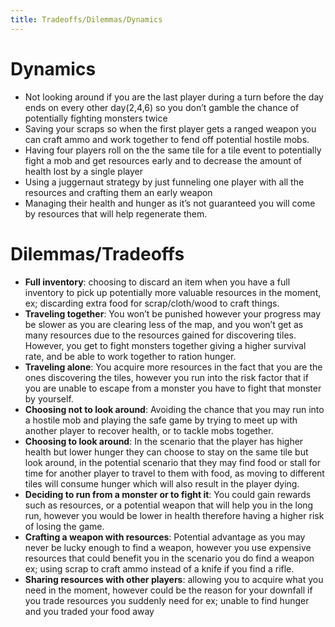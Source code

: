 ```yaml
---
title: Tradeoffs/Dilemmas/Dynamics
---
```


# Dynamics
* Not looking around if you are the last player during a turn before the
  day ends on every other day(2,4,6) so you don’t gamble the chance of
  potentially fighting monsters twice
* Saving your scraps so when the first player gets a ranged weapon you
  can craft ammo and work together to fend off potential hostile mobs.
* Having four players roll on the the same tile for a tile event to
  potentially fight a mob and get resources early and to decrease the
  amount of health lost by a single player
* Using a juggernaut strategy by just funneling one player with all the
  resources and crafting them an early weapon
* Managing their health and hunger as it’s not guaranteed you will come
  by resources that will help regenerate them.

# Dilemmas/Tradeoffs
* **Full inventory**: choosing to discard an item when you have a full
  inventory to pick up potentially more valuable resources in the
  moment, ex; discarding extra food for scrap/cloth/wood to craft
  things.
* **Traveling together**: You won’t be punished however your progress
  may be slower as you are clearing less of the map, and you won’t get
  as many resources due to the resources gained for discovering
  tiles. However, you get to fight monsters together giving a higher
  survival rate, and be able to work together to ration hunger.
* **Traveling alone**: You acquire more resources in the fact that you
  are the ones discovering the tiles, however you run into the risk
  factor that if you are unable to escape from a monster you have to
  fight that monster by yourself.
* **Choosing not to look around**: Avoiding the chance that you may run
  into a hostile mob and playing the safe game by trying to meet up with
  another player to recover health, or to tackle mobs together.
* **Choosing to look around**: In the scenario that the player has
  higher health but lower hunger they can choose to stay on the same
  tile but look around, in the potential scenario that they may find
  food or stall for time for another player to travel to them with food,
  as moving to different tiles will consume hunger which will also
  result in the player dying.
* **Deciding to run from a monster or to fight it**: You could gain
  rewards such as resources, or a potential weapon that will help you in
  the long run, however you would be lower in health therefore having a
  higher risk of losing the game.
* **Crafting a weapon with resources**: Potential advantage as you may
  never be lucky enough to find a weapon, however you use expensive
  resources that could benefit you in the scenario you do find a weapon
  ex; using scrap to craft ammo instead of a knife if you find a rifle.
* **Sharing resources with other players**: allowing you to acquire what
  you need in the moment, however could be the reason for your downfall
  if you trade resources you suddenly need for ex; unable to find hunger
  and you traded your food away
